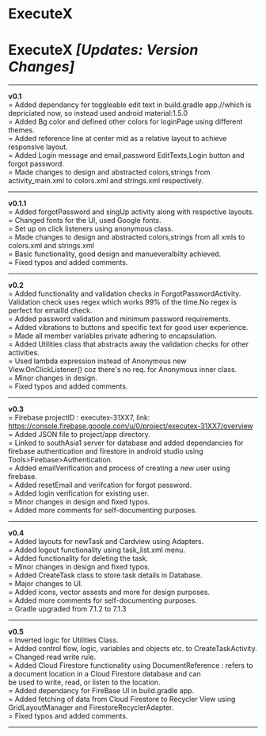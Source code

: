 # ExecuteX
# ExecuteX  _[Updates: Version Changes]_
--------------------------------------------------------                                                                                            				
**v0.1**       
= Added dependancy for toggleable edit text in build.gradle app.//which is depriciated now, so instead used android material:1.5.0     
= Added Bg color and defined other colors for loginPage using different themes.      
= Added reference line at center mid as a relative layout to achieve responsive layout.        
= Added Login message and email,password EditTexts,Login button and forgot password.         
= Made changes to design and abstracted colors,strings from activity_main.xml to colors.xml and strings.xml respectively. 

--------------------------------------------------------

**v0.1.1**   
= Added forgotPassword and singUp activity along with respective layouts.        
= Changed fonts for the UI, used Google fonts.           
= Set up on click listeners using anonymous class.                            
= Made changes to design and abstracted colors,strings from all xmls to colors.xml and strings.xml                      
= Basic functionality, good design and manueveralbilty achieved.                          
= Fixed typos and added comments.                           

--------------------------------------------------------

**v0.2**                    
= Added functionality and validation checks in ForgotPasswordActivity. Validation check uses regex which works 99% of the time.No regex is perfect for emailId check.     
= Added password validation and minimum password requirements.                  
= Added vibrations to buttons and specific text for good user experience.                                               
= Made all member variables private adhering to encapsulation.                                            
= Added Utilities class that abstracts away the validation checks for other activities.                               
= Used lambda expression instead of Anonymous new View.OnClickListener() coz there's no req. for Anonymous inner class.                        
= Minor changes in design.                    
= Fixed typos and added comments.                     

--------------------------------------------------------       

**v0.3**    
= Firebase projectID : executex-31XX7, link: https://console.firebase.google.com/u/0/project/executex-31XX7/overview    
= Added JSON file to project/app directory.    
= Linked to southAsia1 server for database and added dependancies for firebase authentication and firestore in android studio using Tools>Firebase>Authentication.     
= Added emailVerification and process of creating a new user using firebase.    
= Added resetEmail and verifcation for forgot password.   
= Added login verification for existing user.   
= Minor changes in design and fixed typos.    
= Added more comments for self-documenting purposes.                                          
                                                
--------------------------------------------------------                              
                                              
**v0.4**                                          
= Added layouts for newTask and Cardview using Adapters.                                          
= Added logout functionality using task_list.xml menu.                                                  
= Added functionality for deleting the task.                                                     
= Minor changes in design and fixed typos.                                          
= Added CreateTask class to store task details in Database.                                                
= Major changes to UI.                                   
= Added icons, vector assests and more for design purposes.                                             
= Added more comments for self-documenting purposes.                                       
= Gradle upgraded from 7.1.2 to 7.1.3                
            
--------------------------------------------------------                                                  
                                                                                                            
**v0.5**                                                                                                         
= Inverted logic for Utilities Class.                                                                               
= Added control flow, logic, variables and objects etc. to CreateTaskActivity.                                                                      
= Changed read write rule.                                                                                           
= Added Cloud Firestore functionality using DocumentReference : refers to a document location in a Cloud Firestore database and can                                
be used to write, read, or listen to the location.                         
= Added dependancy for FireBase UI in build.gradle app.                                              
= Added fetching of data from Cloud Firestore to Recycler View using GridLayoutManager and FirestoreRecyclerAdapter.                                        
= Fixed typos and added comments.        
                  
--------------------------------------------------------            


